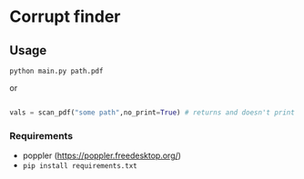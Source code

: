 # Corrupt finder

## Usage

`python main.py path.pdf`

or

```python

vals = scan_pdf("some path",no_print=True) # returns and doesn't print
```



### Requirements
* poppler (https://poppler.freedesktop.org/)
* `pip install requirements.txt`